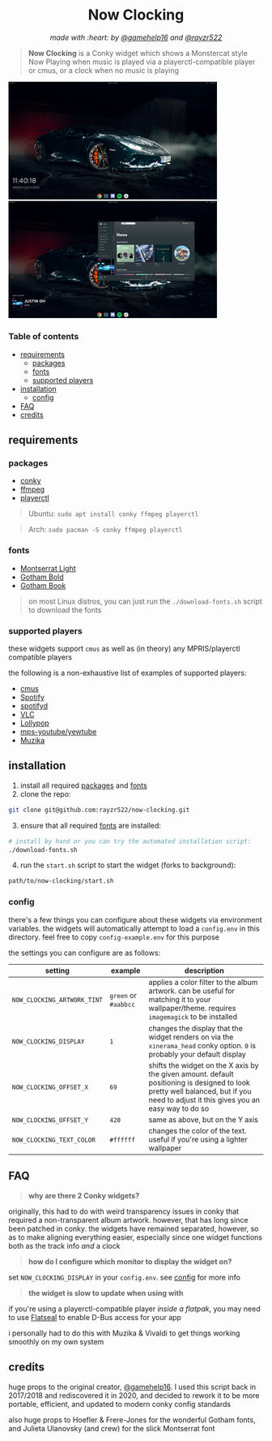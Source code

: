 <h1 align="center">Now Clocking</h1>
<p align="center"><i>made with :heart: by <a href="https://github.com/gamehelp16">@gamehelp16</a> and <a href="https://github.com/rayzr522">@rayzr522</a></i></p>

> **Now Clocking** is a Conky widget which shows a Monstercat style Now Playing when music is played via a playerctl-compatible player or cmus, or a clock when no music is playing

<div align="center" style="display:inline">
<img alt="screenshot of clock" src=".github/assets/now-clocking-clock.jpg" width="412px" />
<img alt="screenshot of spotify" src=".github/assets/now-clocking-spotify.jpg" width="412px" />
</div>

### Table of contents

- [requirements](#requirements)
  - [packages](#packages)
  - [fonts](#fonts)
  - [supported players](#supported-players)
- [installation](#installation)
  - [config](#config)
- [FAQ](#faq)
- [credits](#credits)

## requirements

### packages

- [conky](https://github.com/brndnmtthws/conky/)
- [ffmpeg](https://www.ffmpeg.org/)
- [playerctl](https://github.com/altdesktop/playerctl)

> Ubuntu: `sudo apt install conky ffmpeg playerctl`

> Arch: `sudo pacman -S conky ffmpeg playerctl`

### fonts

- [Montserrat Light](https://fonts.google.com/specimen/Montserrat?selection.family=Montserrat:300)
- [Gotham Bold](https://fontsgeek.com/fonts/Gotham-Bold)
- [Gotham Book](https://fontsgeek.com/fonts/Gotham-Book)

> on most Linux distros, you can just run the `./download-fonts.sh` script to download the fonts

### supported players

these widgets support `cmus` as well as (in theory) any MPRIS/playerctl compatible players

the following is a non-exhaustive list of examples of supported players:

- [cmus](https://cmus.github.io/)
- [Spotify](https://www.spotify.com/)
- [spotifyd](https://github.com/Spotifyd/spotifyd)
- [VLC](https://www.videolan.org/)
- [Lollypop](https://wiki.gnome.org/Apps/Lollypop)
- [mps-youtube/yewtube](https://github.com/mps-youtube/yewtube)
- [Muzika](https://github.com/vixalien/muzika)

## installation

1. install all required [packages](#packages) and [fonts](#fonts)
2. clone the repo:

```bash
git clone git@github.com:rayzr522/now-clocking.git
```

3. ensure that all required [fonts](#fonts) are installed:

```bash
# install by hand or you can try the automated installation script:
./download-fonts.sh
```

4. run the `start.sh` script to start the widget (forks to background):

```bash
path/to/now-clocking/start.sh
```

### config

there's a few things you can configure about these widgets via environment variables. the widgets will automatically attempt to load a `config.env` in this directory. feel free to copy `config-example.env` for this purpose

the settings you can configure are as follows:

| setting                     | example              | description                                                                                                                                                                         |
| --------------------------- | -------------------- | ----------------------------------------------------------------------------------------------------------------------------------------------------------------------------------- |
| `NOW_CLOCKING_ARTWORK_TINT` | `green` or `#aabbcc` | applies a color filter to the album artwork. can be useful for matching it to your wallpaper/theme. requires `imagemagick` to be installed                                          |
| `NOW_CLOCKING_DISPLAY`      | `1`                  | changes the display that the widget renders on via the `xinerama_head` conky option. `0` is probably your default display                                                           |
| `NOW_CLOCKING_OFFSET_X`     | `69`                 | shifts the widget on the X axis by the given amount. default positioning is designed to look pretty well balanced, but if you need to adjust it this gives you an easy way to do so |
| `NOW_CLOCKING_OFFSET_Y`     | `420`                | same as above, but on the Y axis                                                                                                                                                    |
| `NOW_CLOCKING_TEXT_COLOR`   | `#ffffff`            | changes the color of the text. useful if you're using a lighter wallpaper                                                                                                           |

## FAQ

> **why are there 2 Conky widgets?**

originally, this had to do with weird transparency issues in conky that required a non-transparent album artwork. however, that has long since been patched in conky. the widgets have remained separated, however, so as to make aligning everything easier, especially since one widget functions both as the track info _and_ a clock

> **how do I configure which monitor to display the widget on?**

set `NOW_CLOCKING_DISPLAY` in your `config.env`. see [config](#config) for more info

> **the widget is slow to update when using with <insert playerctl-compatbile player here>**

if you're using a playerctl-compatible player _inside a flatpak_, you may need to use [Flatseal](https://github.com/tchx84/Flatseal) to enable D-Bus access for your app

i personally had to do this with Muzika & Vivaldi to get things working smoothly on my own system

## credits

huge props to the original creator, [@gamehelp16](https://github.com/gamehelp16). I used this script back in 2017/2018 and rediscovered it in 2020, and decided to rework it to be more portable, efficient, and updated to modern conky config standards

also huge props to Hoefler & Frere-Jones for the wonderful Gotham fonts, and Julieta Ulanovsky (and crew) for the slick Montserrat font
